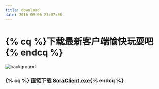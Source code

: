 ```yaml
---
title: download
date: 2016-09-06 23:07:08
---
```

# {% cq %}下载最新客户端愉快玩耍吧{% endcq %}

![background](/images/background.jpg)

### {% cq %} **直链下载** [SoraClient.exe](https://dn-stc.qbox.me/soraclient/SoraClient.exe){% endcq %}
